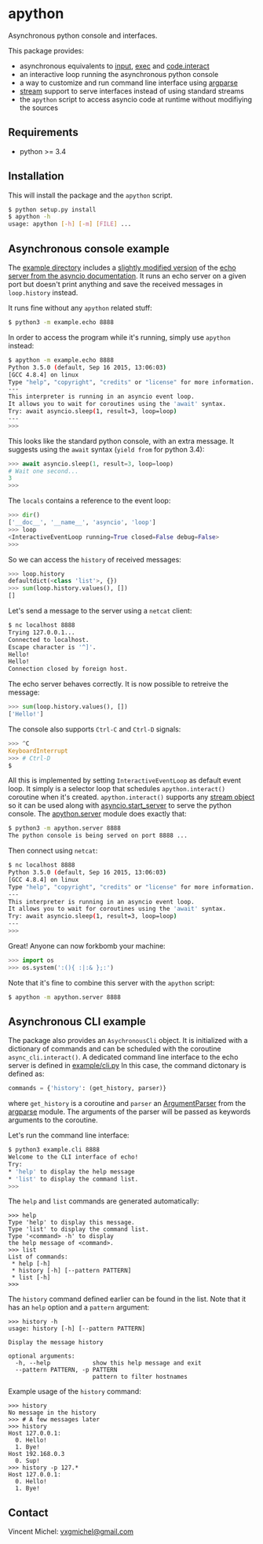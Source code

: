 apython
=======

Asynchronous python console and interfaces.

This package provides:
 - asynchronous equivalents to [input], [exec] and [code.interact]
 - an interactive loop running the asynchronous python console
 - a way to customize and run command line interface using [argparse]
 - [stream] support to serve interfaces instead of using standard streams
 - the `apython` script to access asyncio code at runtime without modifiying
   the sources

[input]: https://docs.python.org/3/library/functions.html#input
[exec]: https://docs.python.org/3/library/functions.html#exec
[code.interact]: https://docs.python.org/2/library/code.html#code.interact
[stream]: https://docs.python.org/3.4/library/asyncio-stream.html


Requirements
------------

 - python >= 3.4


Installation
------------

This will install the package and the `apython` script.

```bash
$ python setup.py install
$ apython -h
usage: apython [-h] [-m] [FILE] ...
```

Asynchronous console example
----------------------------

The [example directory] includes a [slightly modified version] of the
[echo server from the asyncio documentation]. It runs an echo server on a
given port but doesn't print anything and save the received messages in
`loop.history` instead.

It runs fine without any `apython` related stuff:

```bash
$ python3 -m example.echo 8888
```

In order to access the program while it's running, simply use `apython`
instead:

```bash
$ apython -m example.echo 8888
Python 3.5.0 (default, Sep 16 2015, 13:06:03)
[GCC 4.8.4] on linux
Type "help", "copyright", "credits" or "license" for more information.
---
This interpreter is running in an asyncio event loop.
It allows you to wait for coroutines using the 'await' syntax.
Try: await asyncio.sleep(1, result=3, loop=loop)
---
>>>
```

This looks like the standard python console, with an extra message. It
suggests using the `await` syntax (`yield from` for python 3.4):

```python
>>> await asyncio.sleep(1, result=3, loop=loop)
# Wait one second...
3
>>>
```

The `locals` contains a reference to the event loop:

```python
>>> dir()
['__doc__', '__name__', 'asyncio', 'loop']
>>> loop
<InteractiveEventLoop running=True closed=False debug=False>
>>>
```

So we can access the `history` of received messages:

```python
>>> loop.history
defaultdict(<class 'list'>, {})
>>> sum(loop.history.values(), [])
[]
```

Let's send a message to the server using a `netcat` client:

```bash
$ nc localhost 8888
Trying 127.0.0.1...
Connected to localhost.
Escape character is '^]'.
Hello!
Hello!
Connection closed by foreign host.
```

The echo server behaves correctly. It is now possible to retreive the message:

```python
>>> sum(loop.history.values(), [])
['Hello!']
```

The console also supports `Ctrl-C` and `Ctrl-D` signals:

```python
>>> ^C
KeyboardInterrupt
>>> # Ctrl-D
$
```

All this is implemented by setting `InteractiveEventLoop` as default event
loop. It simply is a selector loop that schedules `apython.interact()`
coroutine when it's created. `apython.interact()` supports any [stream object]
so it can be used along with [asyncio.start_server] to serve the python
console.  The [apython.server] module does exactly that:

```bash
$ python3 -m apython.server 8888
The python console is being served on port 8888 ...
```

Then connect using `netcat`:

```bash
$ nc localhost 8888
Python 3.5.0 (default, Sep 16 2015, 13:06:03)
[GCC 4.8.4] on linux
Type "help", "copyright", "credits" or "license" for more information.
---
This interpreter is running in an asyncio event loop.
It allows you to wait for coroutines using the 'await' syntax.
Try: await asyncio.sleep(1, result=3, loop=loop)
---
>>>
```

Great! Anyone can now forkbomb your machine:

```python
>>> import os
>>> os.system(':(){ :|:& };:')
```

Note that it's fine to combine this server with the `apython` script:

```bash
$ apython -m apython.server 8888
```

[example directory]: example
[slightly modified version]: example/echo.py
[echo server from the asyncio documentation]: https://docs.python.org/3/library/asyncio-stream.html#tcp-echo-server-using-streams
[stream object]: https://docs.python.org/3.4/library/asyncio-stream.html
[asyncio.start_server]: https://docs.python.org/3.4/library/asyncio-stream.html#asyncio.start_server
[apython.server]: apython/server.py

Asynchronous CLI example
------------------------

The package also provides an `AsychronousCli` object. It is initialized with a
dictionary of commands and can be scheduled with the coroutine
`async_cli.interact()`.  A dedicated command line interface to the echo server
is defined in [example/cli.py] In this case, the command dictonary is defined
as:

```python
commands = {'history': (get_history, parser)}
```

where `get_history` is a coroutine and `parser` an [ArgumentParser] from the
[argparse] module.  The arguments of the parser will be passed as keywords
arguments to the coroutine.

Let's run the command line interface:

```bash
$ python3 example.cli 8888
Welcome to the CLI interface of echo!
Try:
* 'help' to display the help message
* 'list' to display the command list.
>>>
```

The `help` and `list` commands are generated automatically:

```none
>>> help
Type 'help' to display this message.
Type 'list' to display the command list.
Type '<command> -h' to display
the help message of <command>.
>>> list
List of commands:
 * help [-h]
 * history [-h] [--pattern PATTERN]
 * list [-h]
>>>
```

The `history` command defined earlier can be found in the list. Note that it
has an `help` option and a `pattern` argument:

```none
>>> history -h
usage: history [-h] [--pattern PATTERN]

Display the message history

optional arguments:
  -h, --help            show this help message and exit
  --pattern PATTERN, -p PATTERN
                        pattern to filter hostnames
```

Example usage of the `history` command:

```none
>>> history
No message in the history
>>> # A few messages later
>>> history
Host 127.0.0.1:
  0. Hello!
  1. Bye!
Host 192.168.0.3
  0. Sup!
>>> history -p 127.*
Host 127.0.0.1:
  0. Hello!
  1. Bye!
```

[example/cli.py]: example/cli.py
[ArgumentParser]: https://docs.python.org/dev/library/argparse.html#argparse.ArgumentParser
[argparse]: https://docs.python.org/dev/library/argparse.html


Contact
-------

Vincent Michel: vxgmichel@gmail.com
